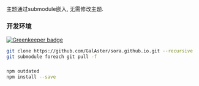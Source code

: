 



主题通过submodule嵌入, 无需修改主题.

### 开发环境

[![Greenkeeper badge](https://badges.greenkeeper.io/GalAster/soramimi.hexo.svg)](https://greenkeeper.io/)

```bash
git clone https://github.com/GalAster/sora.github.io.git --recursive
git submodule foreach git pull -f
```

###

```bash
npm outdated
npm install --save
```